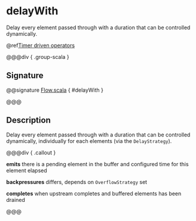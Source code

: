 # delayWith

Delay every element passed through with a duration that can be controlled dynamically.

@ref[Timer driven operators](../index.md#timer-driven-operators)

@@@div { .group-scala }

## Signature

@@signature [Flow.scala]($akka$/akka-stream/src/main/scala/akka/stream/scaladsl/Flow.scala) { #delayWith }

@@@

## Description

Delay every element passed through with a duration that can be controlled dynamically, individually for each elements (via the `DelayStrategy`).


@@@div { .callout }

**emits** there is a pending element in the buffer and configured time for this element elapsed

**backpressures** differs, depends on `OverflowStrategy` set

**completes** when upstream completes and buffered elements has been drained


@@@

